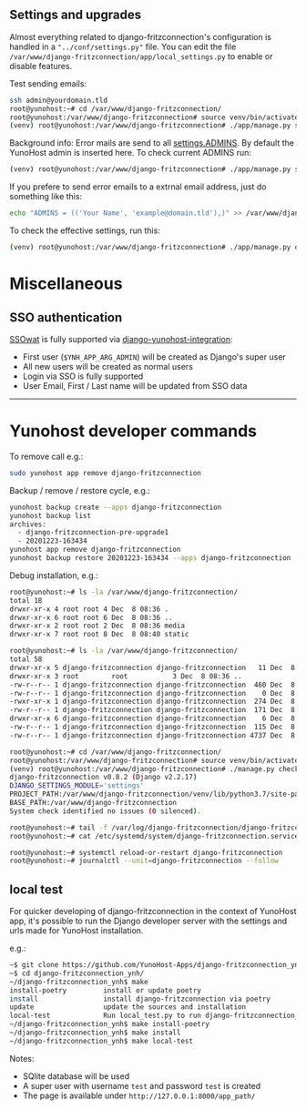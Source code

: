 ## Settings and upgrades

Almost everything related to django-fritzconnection's configuration is handled in a `"../conf/settings.py"` file.
You can edit the file `/var/www/django-fritzconnection/app/local_settings.py` to enable or disable features.

Test sending emails:

```bash
ssh admin@yourdomain.tld
root@yunohost:~# cd /var/www/django-fritzconnection/
root@yunohost:/var/www/django-fritzconnection# source venv/bin/activate
(venv) root@yunohost:/var/www/django-fritzconnection# ./app/manage.py sendtestemail --admins
```

Background info: Error mails are send to all [settings.ADMINS](https://docs.djangoproject.com/en/2.2/ref/settings/#std:setting-ADMINS). By default the YunoHost admin is inserted here.
To check current ADMINS run:

```bash
(venv) root@yunohost:/var/www/django-fritzconnection# ./app/manage.py sendtestemail --admins
```

If you prefere to send error emails to a extrnal email address, just do something like this:

```bash
echo "ADMINS = (('Your Name', 'example@domain.tld'),)" >> /var/www/django-fritzconnection/app/local_settings.py
```

To check the effective settings, run this:

```bash
(venv) root@yunohost:/var/www/django-fritzconnection# ./app/manage.py diffsettings
```

# Miscellaneous

## SSO authentication

[SSOwat](https://github.com/YunoHost/SSOwat) is fully supported via [django-yunohost-integration](https://github.com/YunoHost-Apps/django_yunohost_integration):

* First user (`$YNH_APP_ARG_ADMIN`) will be created as Django's super user
* All new users will be created as normal users
* Login via SSO is fully supported
* User Email, First / Last name will be updated from SSO data

---

# Yunohost developer commands

To remove call e.g.:

```bash
sudo yunohost app remove django-fritzconnection
```

Backup / remove / restore cycle, e.g.:

```bash
yunohost backup create --apps django-fritzconnection
yunohost backup list
archives:
  - django-fritzconnection-pre-upgrade1
  - 20201223-163434
yunohost app remove django-fritzconnection
yunohost backup restore 20201223-163434 --apps django-fritzconnection
```

Debug installation, e.g.:

```bash
root@yunohost:~# ls -la /var/www/django-fritzconnection/
total 18
drwxr-xr-x 4 root root 4 Dec  8 08:36 .
drwxr-xr-x 6 root root 6 Dec  8 08:36 ..
drwxr-xr-x 2 root root 2 Dec  8 08:36 media
drwxr-xr-x 7 root root 8 Dec  8 08:40 static

root@yunohost:~# ls -la /var/www/django-fritzconnection/
total 58
drwxr-xr-x 5 django-fritzconnection django-fritzconnection   11 Dec  8 08:39 .
drwxr-xr-x 3 root        root           3 Dec  8 08:36 ..
-rw-r--r-- 1 django-fritzconnection django-fritzconnection  460 Dec  8 08:39 gunicorn.conf.py
-rw-r--r-- 1 django-fritzconnection django-fritzconnection    0 Dec  8 08:39 local_settings.py
-rwxr-xr-x 1 django-fritzconnection django-fritzconnection  274 Dec  8 08:39 manage.py
-rw-r--r-- 1 django-fritzconnection django-fritzconnection  171 Dec  8 08:39 secret.txt
drwxr-xr-x 6 django-fritzconnection django-fritzconnection    6 Dec  8 08:37 venv
-rw-r--r-- 1 django-fritzconnection django-fritzconnection  115 Dec  8 08:39 wsgi.py
-rw-r--r-- 1 django-fritzconnection django-fritzconnection 4737 Dec  8 08:39 settings.py

root@yunohost:~# cd /var/www/django-fritzconnection/
root@yunohost:/var/www/django-fritzconnection# source venv/bin/activate
(venv) root@yunohost:/var/www/django-fritzconnection# ./manage.py check
django-fritzconnection v0.8.2 (Django v2.2.17)
DJANGO_SETTINGS_MODULE='settings'
PROJECT_PATH:/var/www/django-fritzconnection/venv/lib/python3.7/site-packages
BASE_PATH:/var/www/django-fritzconnection
System check identified no issues (0 silenced).

root@yunohost:~# tail -f /var/log/django-fritzconnection/django-fritzconnection.log
root@yunohost:~# cat /etc/systemd/system/django-fritzconnection.service

root@yunohost:~# systemctl reload-or-restart django-fritzconnection
root@yunohost:~# journalctl --unit=django-fritzconnection --follow
```

## local test

For quicker developing of django-fritzconnection in the context of YunoHost app,
it's possible to run the Django developer server with the settings
and urls made for YunoHost installation.

e.g.:

```bash
~$ git clone https://github.com/YunoHost-Apps/django-fritzconnection_ynh.git
~$ cd django-fritzconnection_ynh/
~/django-fritzconnection_ynh$ make
install-poetry         install or update poetry
install                install django-fritzconnection via poetry
update                 update the sources and installation
local-test             Run local_test.py to run django-fritzconnection_ynh locally
~/django-fritzconnection_ynh$ make install-poetry
~/django-fritzconnection_ynh$ make install
~/django-fritzconnection_ynh$ make local-test
```

Notes:

* SQlite database will be used
* A super user with username `test` and password `test` is created
* The page is available under `http://127.0.0.1:8000/app_path/`
